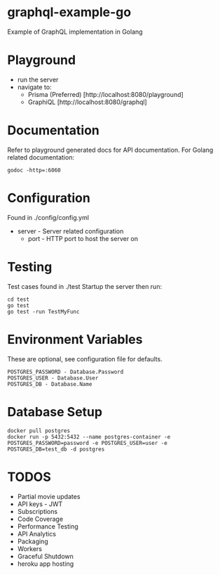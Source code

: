# graphql-example-go
Example of GraphQL implementation in Golang

# Playground
* run the server
* navigate to:
  * Prisma (Preferred) [http://localhost:8080/playground]
  * GraphiQL [http://localhost:8080/graphql]

# Documentation
Refer to playground generated docs for API documentation.
For Golang related documentation:
```
godoc -http=:6060
```

# Configuration
Found in ./config/config.yml
* server - Server related configuration
  * port - HTTP port to host the server on

# Testing
Test cases found in ./test
Startup the server then run:
```
cd test
go test
go test -run TestMyFunc
```

# Environment Variables
These are optional, see configuration file for defaults.
```
POSTGRES_PASSWORD - Database.Password
POSTGRES_USER - Database.User
POSTGRES_DB - Database.Name
```

# Database Setup
```
docker pull postgres
docker run -p 5432:5432 --name postgres-container -e POSTGRES_PASSWORD=password -e POSTGRES_USER=user -e POSTGRES_DB=test_db -d postgres
```

# TODOS
* Partial movie updates
* API keys - JWT
* Subscriptions
* Code Coverage
* Performance Testing
* API Analytics
* Packaging
* Workers
* Graceful Shutdown
* heroku app hosting